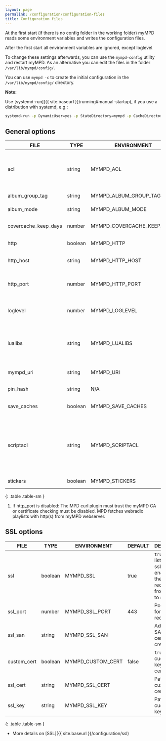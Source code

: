 ```yaml
---
layout: page
permalink: /configuration/configuration-files
title: Configuration files
---
```


At the first start (if there is no config folder in the working folder) myMPD reads some environment variables and writes the configuration files.

<div class="alert alert-warning">
After the first start all environment variables are ignored, except loglevel.
</div>

To change these settings afterwards, you can use the `mympd-config` utility and restart myMPD. As an alternative you can edit the files in the folder `/var/lib/mympd/config/`.

You can use `mympd -c` to create the initial configuration in the `/var/lib/mympd/config/` directory.

**Note:**

Use [systemd-run]({{ site.baseurl }}/running#manual-startup), if you use a distribution with systemd, e.g.:

```sh
systemd-run -p DynamicUser=yes -p StateDirectory=mympd -p CacheDirectory=mympd -E MYMPD_LOGLEVEL=4 -E MYMPD_HTTP=false -E MYMPD_SSL_PORT=1333 mympd -c
```

## General options

| FILE | TYPE | ENVIRONMENT | DEFAULT | DESCRIPTION |
| ---- | ---- | ----------- | ------- | ----------- |
| acl | string | MYMPD_ACL | | ACL to access the myMPD webserver: [ACL]({{ site.baseurl }}/configuration/acl), allows all hosts in the default configuration |
| album_group_tag | string | MYMPD_ALBUM_GROUP_TAG | Date | Additional tag to group albums |
| album_mode | string | MYMPD_ALBUM_MODE | adv | Set the album mode: `adv` or `simple` |
| covercache_keep_days | number | MYMPD_COVERCACHE_KEEP_DAYS | 31 | How long to keep images in the covercache, 0 to disable the cache |
| http | boolean | MYMPD_HTTP | true | `true` = Enable listening on http_port |
| http_host | string | MYMPD_HTTP_HOST | `[::]` | IP address to listen on, use `[::]` to listen on IPv6 and IPv4 |
| http_port | number | MYMPD_HTTP_PORT | 80 | Port to listen for plain http requests. Redirects to `ssl_port` if `ssl` is set to `true`. *1 |
| loglevel | number | MYMPD_LOGLEVEL | 5 | [Logging]({{ site.baseurl }}/configuration/logging) - this environment variable is always used |
| lualibs | string | MYMPD_LUALIBS | all | Comma separated list of lua libraries to load, look at [Scripting - LUA standard libraries]({{ site.baseurl }}/scripting#lua-standard-libraries) |
| mympd_uri | string | MYMPD_URI | auto | `auto` or uri to myMPD listening port, e.g. `https://192.168.1.1/mympd` |
| pin_hash | string | N/A | | SHA256 hash of pin, create it with `mympd -p` |
| save_caches | boolean | MYMPD_SAVE_CACHES | true | `true` = saves caches between restart, `false` = create caches on startup |
| scriptacl | string | MYMPD_SCRIPTACL | +127.0.0.1 | ACL to access the myMPD script backend: [ACL]({{ site.baseurl }}/configuration/acl), allows only local connections in the default configuration. The acl above must also grant access. |
| stickers | boolean | MYMPD_STICKERS | true | Enables the support for MPD stickers. |
{: .table .table-sm }

1. If http_port is disabled: The MPD curl plugin must trust the myMPD CA or certificate checking must be disabled. MPD fetches webradio playlists with http(s) from myMPD webserver.

## SSL options

| FILE | TYPE | ENVIRONMENT | DEFAULT | DESCRIPTION |
| ---- | ---- | ----------- | ------- | ----------- |
| ssl | boolean | MYMPD_SSL | true | `true` = enable listening on ssl_port, enables also the redirection from http_port to ssl_port |
| ssl_port | number | MYMPD_SSL_PORT | 443 | Port to listen for https requests |
| ssl_san | string | MYMPD_SSL_SAN | | Additional SAN for certificate creation |
| custom_cert | boolean | MYMPD_CUSTOM_CERT | false | `true` = use custom ssl key and certificate |
| ssl_cert | string | MYMPD_SSL_CERT | | Path to custom ssl certificate file |
| ssl_key | string | MYMPD_SSL_KEY | | Path to custom ssl key file |
{: .table .table-sm }

- More details on [SSL]({{ site.baseurl }}/configuration/ssl)

